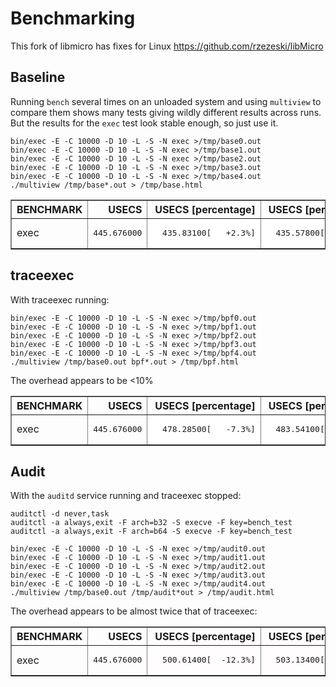 # Benchmarking

This fork of libmicro has fixes for Linux https://github.com/rzezeski/libMicro

## Baseline
Running `bench` several times on an unloaded system and using `multiview` to compare them shows many tests giving wildly different results across runs. But the results for the `exec` test look stable enough, so just use it.

```
bin/exec -E -C 10000 -D 10 -L -S -N exec >/tmp/base0.out
bin/exec -E -C 10000 -D 10 -L -S -N exec >/tmp/base1.out
bin/exec -E -C 10000 -D 10 -L -S -N exec >/tmp/base2.out
bin/exec -E -C 10000 -D 10 -L -S -N exec >/tmp/base3.out
bin/exec -E -C 10000 -D 10 -L -S -N exec >/tmp/base4.out
./multiview /tmp/base*.out > /tmp/base.html
```

<table border="1" cellspacing="1">
<tbody>
<tr>
<th>BENCHMARK</th>
<th align="right">USECS</th>
<th align="right">USECS [percentage]</th>
<th align="right">USECS [percentage]</th>
<th align="right">USECS [percentage]</th>
<th align="right">USECS [percentage]</th>
</tr>
<tr>
<td>exec</td>
<td><pre>445.676000</pre></td>
<td bgcolor="#ffffff"><pre>  435.83100[   +2.3%]</pre></td>
<td bgcolor="#ffffff"><pre>  435.57800[   +2.3%]</pre></td>
<td bgcolor="#ffffff"><pre>  452.37300[   -1.5%]</pre></td>
<td bgcolor="#ffffff"><pre>  439.88400[   +1.3%]</pre></td>
</tr>
</tbody></table>

## traceexec
With traceexec running:
```
bin/exec -E -C 10000 -D 10 -L -S -N exec >/tmp/bpf0.out
bin/exec -E -C 10000 -D 10 -L -S -N exec >/tmp/bpf1.out
bin/exec -E -C 10000 -D 10 -L -S -N exec >/tmp/bpf2.out
bin/exec -E -C 10000 -D 10 -L -S -N exec >/tmp/bpf3.out
bin/exec -E -C 10000 -D 10 -L -S -N exec >/tmp/bpf4.out
./multiview /tmp/base0.out bpf*.out > /tmp/bpf.html
```
The overhead appears to be <10%
<table border="1" cellspacing="1">
<tbody>
<tr>
<th>BENCHMARK</th>
<th align="right">USECS</th>
<th align="right">USECS [percentage]</th>
<th align="right">USECS [percentage]</th>
<th align="right">USECS [percentage]</th>
<th align="right">USECS [percentage]</th>
<th align="right">USECS [percentage]</th>
</tr>
<tr>
<td>exec</td>
<td><pre>445.676000</pre></td>
<td bgcolor="#ffffff"><pre>  478.28500[   -7.3%]</pre></td>
<td bgcolor="#ffffff"><pre>  483.54100[   -8.5%]</pre></td>
<td bgcolor="#ffffff"><pre>  488.79700[   -9.7%]</pre></td>
<td bgcolor="#ffffff"><pre>  478.07800[   -7.3%]</pre></td>
<td bgcolor="#ffffff"><pre>  481.30300[   -8.0%]</pre></td>
</tr>
</tbody></table>

## Audit
With the `auditd` service running and traceexec stopped:
```
auditctl -d never,task
auditctl -a always,exit -F arch=b32 -S execve -F key=bench_test
auditctl -a always,exit -F arch=b64 -S execve -F key=bench_test

bin/exec -E -C 10000 -D 10 -L -S -N exec >/tmp/audit0.out
bin/exec -E -C 10000 -D 10 -L -S -N exec >/tmp/audit1.out
bin/exec -E -C 10000 -D 10 -L -S -N exec >/tmp/audit2.out
bin/exec -E -C 10000 -D 10 -L -S -N exec >/tmp/audit3.out
bin/exec -E -C 10000 -D 10 -L -S -N exec >/tmp/audit4.out
./multiview /tmp/base0.out /tmp/audit*out > /tmp/audit.html
```
The overhead appears to be almost twice that of traceexec:
<table border="1" cellspacing="1">
<tbody>
<tr>
<th>BENCHMARK</th>
<th align="right">USECS</th>
<th align="right">USECS [percentage]</th>
<th align="right">USECS [percentage]</th>
<th align="right">USECS [percentage]</th>
<th align="right">USECS [percentage]</th>
<th align="right">USECS [percentage]</th>
</tr>
<tr>
<td>exec</td>
<td><pre>445.676000</pre></td>
<td bgcolor="#fffdfd"><pre>  500.61400[  -12.3%]</pre></td>
<td bgcolor="#fffdfd"><pre>  503.13400[  -12.9%]</pre></td>
<td bgcolor="#fffdfd"><pre>  503.60800[  -13.0%]</pre></td>
<td bgcolor="#fffbfb"><pre>  512.91900[  -15.1%]</pre></td>
<td bgcolor="#fffbfb"><pre>  515.29200[  -15.6%]</pre></td>
</tr>
</tbody></table>


